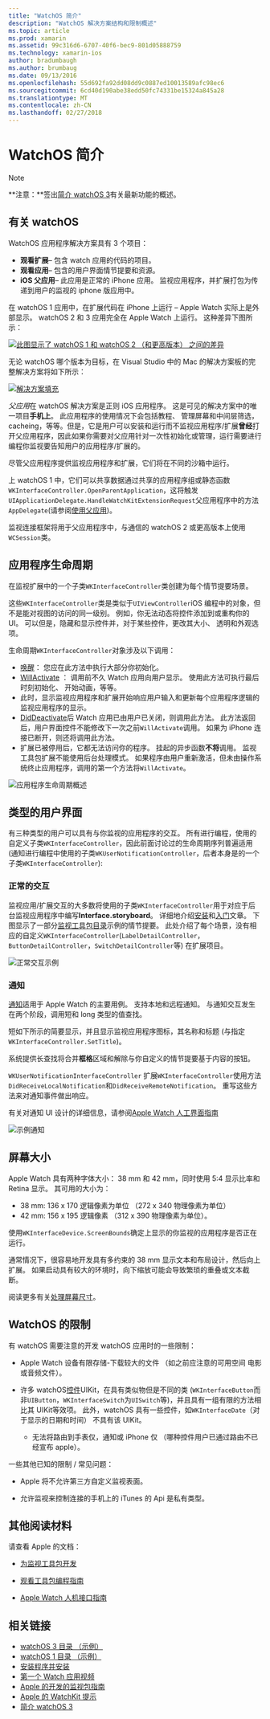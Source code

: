 ```yaml
---
title: "WatchOS 简介"
description: "WatchOS 解决方案结构和限制概述"
ms.topic: article
ms.prod: xamarin
ms.assetid: 99c316d6-6707-40f6-bec9-801d05888759
ms.technology: xamarin-ios
author: bradumbaugh
ms.author: brumbaug
ms.date: 09/13/2016
ms.openlocfilehash: 55d692fa92dd08dd9c0887ed10013589afc98ec6
ms.sourcegitcommit: 6cd40d190abe38edd50fc74331be15324a845a28
ms.translationtype: MT
ms.contentlocale: zh-CN
ms.lasthandoff: 02/27/2018
---
```

# <a name="introduction-to-watchos"></a>WatchOS 简介

> [!NOTE]
> **注意：**签出[简介 watchOS 3](~/ios/watchos/platform/introduction-to-watchos3/index.md)有关最新功能的概述。

## <a name="about-watchos"></a>有关 watchOS

WatchOS 应用程序解决方案具有 3 个项目：

- **观看扩展**– 包含 watch 应用的代码的项目。
- **观看应用**– 包含的用户界面情节提要和资源。
- **iOS 父应用**– 此应用是正常的 iPhone 应用。 监视应用程序，并扩展打包为传递到用户的监视的 iphone 版应用中。

在 watchOS 1 应用中，在扩展代码在 iPhone 上运行 – Apple Watch 实际上是外部显示。 watchOS 2 和 3 应用完全在 Apple Watch 上运行。 这种差异下图所示：

[ ![](intro-to-watchos-images/arch-sml.png "此图显示了 watchOS 1 和 watchOS 2 （和更高版本） 之间的差异")](intro-to-watchos-images/arch.png)

无论 watchOS 哪个版本为目标，在 Visual Studio 中的 Mac 的解决方案板的完整解决方案将如下所示：

[ ![](intro-to-watchos-images/projectstructure-sml.png "解决方案填充")](intro-to-watchos-images/projectstructure.png)

*父应用*在 watchOS 解决方案是正则 iOS 应用程序。 这是可见的解决方案中的唯一项目**手机上**。 此应用程序的使用情况下会包括教程、 管理屏幕和中间层筛选，cacheing，等等。但是，它是用户可以安装和运行而不监视应用程序/扩展**曾经**打开父应用程序，因此如果你需要对父应用针对一次性初始化或管理，运行需要进行编程你监视要告知用户的应用程序/扩展的。

尽管父应用程序提供监视应用程序和扩展，它们将在不同的沙箱中运行。

上 watchOS 1 中，它们可以共享数据通过共享的应用程序组或静态函数`WKInterfaceController.OpenParentApplication`，这将触发`UIApplicationDelegate.HandleWatchKitExtensionRequest`父应用程序中的方法`AppDelegate`(请参阅[使用父应用](~/ios/watchos/app-fundamentals/parent-app.md))。

监视连接框架将用于父应用程序中，与通信的 watchOS 2 或更高版本上使用`WCSession`类。

## <a name="application-lifecycle"></a>应用程序生命周期

在监视扩展中的一个子类`WKInterfaceController`类创建为每个情节提要场景。

这些`WKInterfaceController`类是类似于`UIViewController`iOS 编程中的对象，但不是能对视图的访问的同一级别。
例如，你无法动态将控件添加到或重构你的 UI。
可以但是，隐藏和显示控件并，对于某些控件，更改其大小、 透明和外观选项。

生命周期`WKInterfaceController`对象涉及以下调用：

- [唤醒](https://developer.xamarin.com/api/member/WatchKit.WKInterfaceController.Awake/)： 您应在此方法中执行大部分你初始化。
- [WillActivate](https://developer.xamarin.com/api/member/WatchKit.WKInterfaceController.WillActivate/) ： 调用前不久 Watch 应用向用户显示。 使用此方法可执行最后时刻初始化、 开始动画，等等。
- 此时，显示监视应用程序和扩展开始响应用户输入和更新每个应用程序逻辑的监视应用程序的显示。
- [DidDeactivate](https://developer.xamarin.com/api/member/WatchKit.WKInterfaceController.DidDeactivate/)后 Watch 应用已由用户已关闭，则调用此方法。 此方法返回后，用户界面控件不能修改下一次之前`WillActivate`调用。 如果为 iPhone 连接已断开，则还将调用此方法。
- 扩展已被停用后，它都无法访问你的程序。 挂起的异步函数**不将**调用。 监视工具包扩展不能使用后台处理模式。 如果程序由用户重新激活，但未由操作系统终止应用程序，调用的第一个方法将`WillActivate`。

![](intro-to-watchos-images/wkinterfacecontrollerlifecycle.png "应用程序生命周期概述")

## <a name="types-of-user-interface"></a>类型的用户界面

有三种类型的用户可以具有与你监视的应用程序的交互。
所有进行编程，使用的自定义子类`WKInterfaceController`，因此前面讨论过的生命周期序列普遍适用 (通知进行编程中使用的子类`WKUserNotificationController`，后者本身是的一个子类`WKInterfaceController`):

### <a name="normal-interaction"></a>正常的交互

监视应用/扩展交互的大多数将使用的子类`WKInterfaceController`用于对应于后台监视应用程序中编写**Interface.storyboard**。 详细地介绍[安装](~/ios/watchos/get-started/installation.md)和[入门](~/ios/watchos/get-started/index.md)文章。
下图显示了一部分[监视工具包目录](https://developer.xamarin.com/samples/monotouch/watchOS/WatchKitCatalog/)示例的情节提要。 此处介绍了每个场景，没有相应的自定义`WKInterfaceController`(`LabelDetailController`， `ButtonDetailController`，`SwitchDetailController`等) 在扩展项目。

![](intro-to-watchos-images/scenes.png "正常交互示例")

### <a name="notifications"></a>通知

[通知](~/ios/watchos/platform/notifications.md)适用于 Apple Watch 的主要用例。 支持本地和远程通知。 与通知交互发生在两个阶段，调用短和 long 类型的值查找。

短如下所示的简要显示，并且显示监视应用程序图标，其名称和标题 (与指定`WKInterfaceController.SetTitle`)。

系统提供长查找将合并**框格**区域和解除与你自定义的情节提要基于内容的按钮。

`WKUserNotificationInterfaceController` 扩展`WKInterfaceController`使用方法`DidReceiveLocalNotification`和`DidReceiveRemoteNotification`。
重写这些方法来对通知事件做出响应。

有关对通知 UI 设计的详细信息，请参阅[Apple Watch 人工界面指南](https://developer.apple.com/library/prerelease/ios/documentation/UserExperience/Conceptual/WatchHumanInterfaceGuidelines/Notifications.html#//apple_ref/doc/uid/TP40014992-CH20-SW1)

![](intro-to-watchos-images/notifications.png "示例通知")

## <a name="screen-sizes"></a>屏幕大小

Apple Watch 具有两种字体大小： 38 mm 和 42 mm，同时使用 5:4 显示比率和 Retina 显示。 其可用的大小为：

- 38 mm: 136 x 170 逻辑像素为单位 （272 x 340 物理像素为单位）
- 42 mm: 156 x 195 逻辑像素 （312 x 390 物理像素为单位）。

使用`WKInterfaceDevice.ScreenBounds`确定上显示的你监视的应用程序是否正在运行。

通常情况下，很容易地开发具有多约束的 38 mm 显示文本和布局设计，然后向上扩展。
如果启动具有较大的环境时，向下缩放可能会导致繁琐的重叠或文本截断。

阅读更多有关[处理屏幕尺寸](~/ios/watchos/app-fundamentals/screen-sizes.md)。


## <a name="limitations-of-watchos"></a>WatchOS 的限制

有 watchOS 需要注意的开发 watchOS 应用时的一些限制：

- Apple Watch 设备有限存储-下载较大的文件 （如之前应注意的可用空间 电影或音频文件）。

- 许多 watchOS[控件](~/ios/watchos/user-interface/index.md)UIKit，在具有类似物但是不同的类 (`WKInterfaceButton`而非`UIButton`，`WKInterfaceSwitch`为`UISwitch`等)，并且具有一组有限的方法相比其 UIKit等效项。 此外，watchOS 具有一些控件，如`WKInterfaceDate`（对于显示的日期和时间） 不具有该 UIKit。

  - 无法将路由到手表仅，通知或 iPhone 仅 （哪种控件用户已通过路由不已经宣布 apple）。

一些其他已知的限制 / 常见问题：

- Apple 将不允许第三方自定义监视表面。

- 允许监视来控制连接的手机上的 iTunes 的 Api 是私有类型。


## <a name="further-reading"></a>其他阅读材料

请查看 Apple 的文档：

* [为监视工具包开发](https://developer.apple.com/library/prerelease/ios/documentation/General/Conceptual/WatchKitProgrammingGuide/index.html#//apple_ref/doc/uid/TP40014969-CH8-SW1)

* [观看工具包编程指南](https://developer.apple.com/library/prerelease/ios/documentation/General/Conceptual/WatchKitProgrammingGuide/DesigningaWatchKitApp.html)

* [Apple Watch 人机接口指南](https://developer.apple.com/library/prerelease/ios/documentation/UserExperience/Conceptual/WatchHumanInterfaceGuidelines/index.html#//apple_ref/doc/uid/TP40014992-CH3-SW1)


## <a name="related-links"></a>相关链接

- [watchOS 3 目录 （示例）](https://developer.xamarin.com/samples/monotouch/watchOS/WatchKitCatalog/)
- [watchOS 1 目录 （示例）](https://developer.xamarin.com/samples/monotouch/WatchKit/WatchKitCatalog/)
- [安装程序并安装](~/ios/watchos/get-started/installation.md)
- [第一个 Watch 应用视频](http://blog.xamarin.com/your-first-watch-kit-app/)
- [Apple 的开发的监视包指南](https://developer.apple.com/library/prerelease/ios/documentation/General/Conceptual/WatchKitProgrammingGuide/index.html)
- [Apple 的 WatchKit 提示](https://developer.apple.com/watchkit/tips/)
- [简介 watchOS 3](~/ios/watchos/platform/introduction-to-watchos3/index.md)
